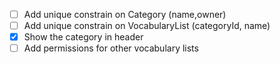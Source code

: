 - [ ] Add unique constrain on Category (name,owner)
- [ ] Add unique constrain on VocabularyList (categoryId, name)
- [x] Show the category in header
- [ ] Add permissions for other vocabulary lists